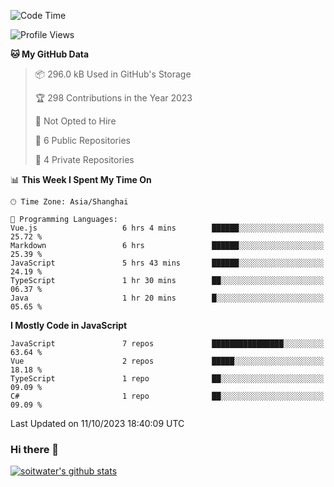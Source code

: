 <!--START_SECTION:waka-->
![Code Time](http://img.shields.io/badge/Code%20Time-2%2C627%20hrs%2014%20mins-blue)

![Profile Views](http://img.shields.io/badge/Profile%20Views-0-blue)

**🐱 My GitHub Data** 

> 📦 296.0 kB Used in GitHub's Storage 
 > 
> 🏆 298 Contributions in the Year 2023
 > 
> 🚫 Not Opted to Hire
 > 
> 📜 6 Public Repositories 
 > 
> 🔑 4 Private Repositories 
 > 
📊 **This Week I Spent My Time On** 

```text
🕑︎ Time Zone: Asia/Shanghai

💬 Programming Languages: 
Vue.js                   6 hrs 4 mins        ██████░░░░░░░░░░░░░░░░░░░   25.72 % 
Markdown                 6 hrs               ██████░░░░░░░░░░░░░░░░░░░   25.39 % 
JavaScript               5 hrs 43 mins       ██████░░░░░░░░░░░░░░░░░░░   24.19 % 
TypeScript               1 hr 30 mins        ██░░░░░░░░░░░░░░░░░░░░░░░   06.37 % 
Java                     1 hr 20 mins        █░░░░░░░░░░░░░░░░░░░░░░░░   05.65 % 
```

**I Mostly Code in JavaScript** 

```text
JavaScript               7 repos             ████████████████░░░░░░░░░   63.64 % 
Vue                      2 repos             █████░░░░░░░░░░░░░░░░░░░░   18.18 % 
TypeScript               1 repo              ██░░░░░░░░░░░░░░░░░░░░░░░   09.09 % 
C#                       1 repo              ██░░░░░░░░░░░░░░░░░░░░░░░   09.09 % 
```




 Last Updated on 11/10/2023 18:40:09 UTC
<!--END_SECTION:waka-->

### Hi there 👋
[![soitwater's github stats](https://github-readme-stats.vercel.app/api?username=soitwater)](https://github.com/soitwater/github-readme-stats)
